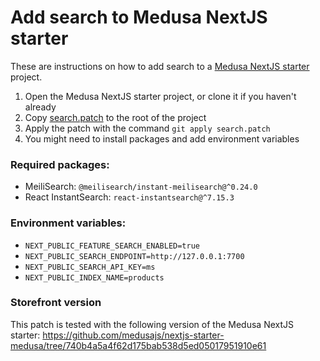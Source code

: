 # Add search to Medusa NextJS starter

These are instructions on how to add search to a [Medusa NextJS starter](https://github.com/medusajs/nextjs-starter-medusa) project.

1. Open the Medusa NextJS starter project, or clone it if you haven't already
2. Copy [search.patch](search.patch) to the root of the project
3. Apply the patch with the command `git apply search.patch`
4. You might need to install packages and add environment variables

### Required packages:

- MeiliSearch: `@meilisearch/instant-meilisearch@^0.24.0`
- React InstantSearch: `react-instantsearch@^7.15.3`

### Environment variables:

- `NEXT_PUBLIC_FEATURE_SEARCH_ENABLED=true`
- `NEXT_PUBLIC_SEARCH_ENDPOINT=http://127.0.0.1:7700`
- `NEXT_PUBLIC_SEARCH_API_KEY=ms`
- `NEXT_PUBLIC_INDEX_NAME=products`

### Storefront version

This patch is tested with the following version of the Medusa NextJS starter:
https://github.com/medusajs/nextjs-starter-medusa/tree/740b4a5a4f62d175bab538d5ed05017951910e61
